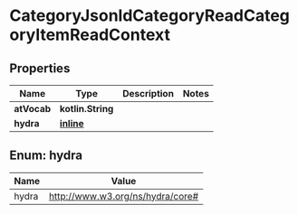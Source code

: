 
# CategoryJsonldCategoryReadCategoryItemReadContext

## Properties
| Name | Type | Description | Notes |
| ------------ | ------------- | ------------- | ------------- |
| **atVocab** | **kotlin.String** |  |  |
| **hydra** | [**inline**](#Hydra) |  |  |


<a id="Hydra"></a>
## Enum: hydra
| Name | Value |
| ---- | ----- |
| hydra | http://www.w3.org/ns/hydra/core# |




